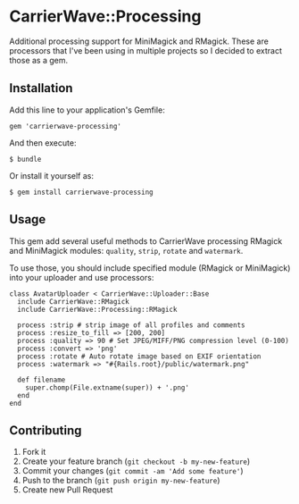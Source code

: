 # CarrierWave::Processing

Additional processing support for MiniMagick and RMagick. These are processors that I've been using in multiple projects so I decided to extract those as a gem.

## Installation

Add this line to your application's Gemfile:

    gem 'carrierwave-processing'

And then execute:

    $ bundle

Or install it yourself as:

    $ gem install carrierwave-processing

## Usage

This gem add several useful methods to CarrierWave processing RMagick and MiniMagick modules: `quality`, `strip`, `rotate` and `watermark`.

To use those, you should include specified module (RMagick or MiniMagick) into your uploader and use processors:

    class AvatarUploader < CarrierWave::Uploader::Base
      include CarrierWave::RMagick
      include CarrierWave::Processing::RMagick

      process :strip # strip image of all profiles and comments
      process :resize_to_fill => [200, 200]
      process :quality => 90 # Set JPEG/MIFF/PNG compression level (0-100)
      process :convert => 'png'
      process :rotate # Auto rotate image based on EXIF orientation
      process :watermark => "#{Rails.root}/public/watermark.png"

      def filename
        super.chomp(File.extname(super)) + '.png'
      end
    end

## Contributing

1. Fork it
2. Create your feature branch (`git checkout -b my-new-feature`)
3. Commit your changes (`git commit -am 'Add some feature'`)
4. Push to the branch (`git push origin my-new-feature`)
5. Create new Pull Request
